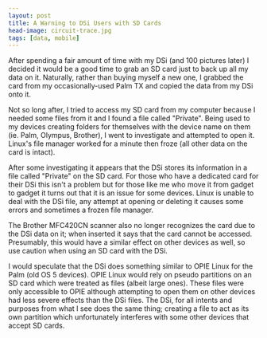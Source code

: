 ```yaml
---
layout: post
title: A Warning to DSi Users with SD Cards
head-image: circuit-trace.jpg
tags: [data, mobile]
---
```


After spending a fair amount of time with my DSi (and 100 pictures
later) I decided it would be a good time to grab an SD card just to back
up all my data on it. Naturally, rather than buying myself a new one, I
grabbed the card from my occasionally-used Palm TX and copied the data
from my DSi onto it.

Not so long after, I tried to access my SD card from my computer because
I needed some files from it and I found a file called "Private". Being
used to my devices creating folders for themselves with the device name
on them (ie. Palm, Olympus, Brother), I went to investigate and
attempted to open it. Linux's file manager worked for a minute then
froze (all other data on the card is intact).

After some investigating it appears that the DSi stores its information
in a file called "Private" on the SD card. For those who have a
dedicated card for their DSi this isn't a problem but for those like me
who move it from gadget to gadget it turns out that it is an issue for
some devices. Linux is unable to deal with the DSi file, any attempt at
opening or deleting it causes some errors and sometimes a frozen file
manager.

The Brother MFC420CN scanner also no longer recognizes the card due to
the DSi data on it; when inserted it says that the card cannot be
accessed. Presumably, this would have a similar effect on other devices
as well, so use caution when using an SD card with the DSi.

I would speculate that the DSi does something similar to OPIE Linux for
the Palm (old OS 5 devices). OPIE Linux would rely on pseudo partitions
on an SD card which were treated as files (albeit large ones). These
files were only accessible to OPIE although attempting to open them on
other devices had less severe effects than the DSi files. The DSi, for
all intents and purposes from what I see does the same thing; creating a
file to act as its own partition which unfortunately interferes with
some other devices that accept SD cards.
